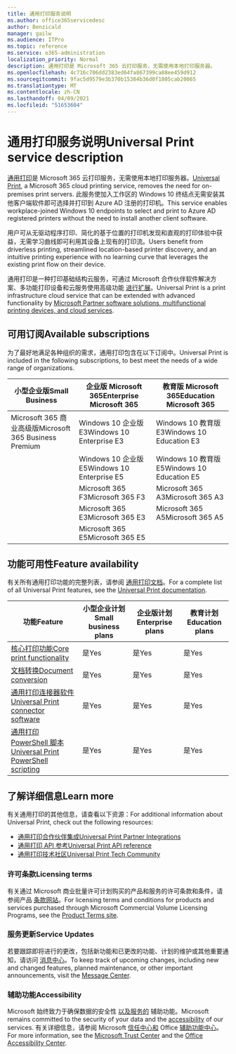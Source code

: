 ```yaml
---
title: 通用打印服务说明
ms.author: office365servicedesc
author: Benzicald
manager: gailw
ms.audience: ITPro
ms.topic: reference
ms.service: o365-administration
localization_priority: Normal
description: 通用打印是 Microsoft 365 云打印服务，无需使用本地打印服务器。
ms.openlocfilehash: 4c716c706dd2383ed64fa867399ca88ee459d912
ms.sourcegitcommit: 9fac5d9579e3b370b15384b36d0f1805cab20065
ms.translationtype: MT
ms.contentlocale: zh-CN
ms.lasthandoff: 04/09/2021
ms.locfileid: "51653604"
---
```

# <a name="universal-print-service-description"></a><span data-ttu-id="71e50-103">通用打印服务说明</span><span class="sxs-lookup"><span data-stu-id="71e50-103">Universal Print service description</span></span>

<span data-ttu-id="71e50-104">[通用打印](https://www.microsoft.com/microsoft-365/windows/universal-print)是 Microsoft 365 云打印服务，无需使用本地打印服务器。</span><span class="sxs-lookup"><span data-stu-id="71e50-104">[Universal Print](https://www.microsoft.com/microsoft-365/windows/universal-print), a Microsoft 365 cloud printing service, removes the need for on-premises print servers.</span></span> <span data-ttu-id="71e50-105">此服务使加入工作区的 Windows 10 终结点无需安装其他客户端软件即可选择并打印到 Azure AD 注册的打印机。</span><span class="sxs-lookup"><span data-stu-id="71e50-105">This service enables workplace-joined Windows 10 endpoints to select and print to Azure AD registered printers without the need to install another client software.</span></span>

<span data-ttu-id="71e50-106">用户可从无驱动程序打印、简化的基于位置的打印机发现和直观的打印体验中获益，无需学习曲线即可利用其设备上现有的打印流。</span><span class="sxs-lookup"><span data-stu-id="71e50-106">Users benefit from driverless printing, streamlined location-based printer discovery, and an intuitive printing experience with no learning curve that leverages the existing print flow on their device.</span></span>

<span data-ttu-id="71e50-107">通用打印是一种打印基础结构云服务，可通过 Microsoft 合作伙伴软件解决方案、多功能打印设备和云服务使用高级功能 [进行扩展](/universal-print/fundamentals/universal-print-partner-integrations)。</span><span class="sxs-lookup"><span data-stu-id="71e50-107">Universal Print is a print infrastructure cloud service that can be extended with advanced functionality by [Microsoft Partner software solutions, multifunctional printing devices, and cloud services](/universal-print/fundamentals/universal-print-partner-integrations).</span></span>

## <a name="available-subscriptions"></a><span data-ttu-id="71e50-108">可用订阅</span><span class="sxs-lookup"><span data-stu-id="71e50-108">Available subscriptions</span></span>

<span data-ttu-id="71e50-109">为了最好地满足各种组织的需求，通用打印包含在以下订阅中。</span><span class="sxs-lookup"><span data-stu-id="71e50-109">Universal Print is included in the following subscriptions, to best meet the needs of a wide range of organizations.</span></span>

| <span data-ttu-id="71e50-110">小型企业版</span><span class="sxs-lookup"><span data-stu-id="71e50-110">Small Business</span></span>                 | <span data-ttu-id="71e50-111">企业版 Microsoft 365</span><span class="sxs-lookup"><span data-stu-id="71e50-111">Enterprise Microsoft 365</span></span>     | <span data-ttu-id="71e50-112">教育版 Microsoft 365</span><span class="sxs-lookup"><span data-stu-id="71e50-112">Education Microsoft 365</span></span> |
|--------------------------------|------------------------------|-------------------------|
| <span data-ttu-id="71e50-113">Microsoft 365 商业高级版</span><span class="sxs-lookup"><span data-stu-id="71e50-113">Microsoft 365 Business Premium</span></span> | <span data-ttu-id="71e50-114">Windows 10 企业版 E3</span><span class="sxs-lookup"><span data-stu-id="71e50-114">Windows 10 Enterprise E3</span></span>     | <span data-ttu-id="71e50-115">Windows 10 教育版 E3</span><span class="sxs-lookup"><span data-stu-id="71e50-115">Windows 10 Education E3</span></span> |
|                                | <span data-ttu-id="71e50-116">Windows 10 企业版 E5</span><span class="sxs-lookup"><span data-stu-id="71e50-116">Windows 10 Enterprise E5</span></span>     | <span data-ttu-id="71e50-117">Windows 10 教育版 E5</span><span class="sxs-lookup"><span data-stu-id="71e50-117">Windows 10 Education E5</span></span> |
|                                | <span data-ttu-id="71e50-118">Microsoft 365 F3</span><span class="sxs-lookup"><span data-stu-id="71e50-118">Microsoft 365 F3</span></span>             | <span data-ttu-id="71e50-119">Microsoft 365 A3</span><span class="sxs-lookup"><span data-stu-id="71e50-119">Microsoft 365 A3</span></span>        |
|                                | <span data-ttu-id="71e50-120">Microsoft 365 E3</span><span class="sxs-lookup"><span data-stu-id="71e50-120">Microsoft 365 E3</span></span>             | <span data-ttu-id="71e50-121">Microsoft 365 A5</span><span class="sxs-lookup"><span data-stu-id="71e50-121">Microsoft 365 A5</span></span>        |
|                                | <span data-ttu-id="71e50-122">Microsoft 365 E5</span><span class="sxs-lookup"><span data-stu-id="71e50-122">Microsoft 365 E5</span></span>             |                         |

## <a name="feature-availability"></a><span data-ttu-id="71e50-123">功能可用性</span><span class="sxs-lookup"><span data-stu-id="71e50-123">Feature availability</span></span>

<span data-ttu-id="71e50-124">有关所有通用打印功能的完整列表，请参阅 [通用打印文档](/universal-print/)。</span><span class="sxs-lookup"><span data-stu-id="71e50-124">For a complete list of all Universal Print features, see the [Universal Print documentation](/universal-print/).</span></span>

| <span data-ttu-id="71e50-125">功能</span><span class="sxs-lookup"><span data-stu-id="71e50-125">Feature</span></span>                                  | <span data-ttu-id="71e50-126">小型企业计划</span><span class="sxs-lookup"><span data-stu-id="71e50-126">Small business plans</span></span> | <span data-ttu-id="71e50-127">企业版计划</span><span class="sxs-lookup"><span data-stu-id="71e50-127">Enterprise plans</span></span> | <span data-ttu-id="71e50-128">教育计划</span><span class="sxs-lookup"><span data-stu-id="71e50-128">Education plans</span></span> |
|------------------------------------------|----------------------|------------------|-----------------|
| [<span data-ttu-id="71e50-129">核心打印功能</span><span class="sxs-lookup"><span data-stu-id="71e50-129">Core print functionality</span></span>](/universal-print/)             | <span data-ttu-id="71e50-130">是</span><span class="sxs-lookup"><span data-stu-id="71e50-130">Yes</span></span>                  | <span data-ttu-id="71e50-131">是</span><span class="sxs-lookup"><span data-stu-id="71e50-131">Yes</span></span>              | <span data-ttu-id="71e50-132">是</span><span class="sxs-lookup"><span data-stu-id="71e50-132">Yes</span></span>             |
| [<span data-ttu-id="71e50-133">文档转换</span><span class="sxs-lookup"><span data-stu-id="71e50-133">Document conversion</span></span>](/universal-print/fundamentals/universal-print-document-conversion)                  | <span data-ttu-id="71e50-134">是</span><span class="sxs-lookup"><span data-stu-id="71e50-134">Yes</span></span>                  | <span data-ttu-id="71e50-135">是</span><span class="sxs-lookup"><span data-stu-id="71e50-135">Yes</span></span>              | <span data-ttu-id="71e50-136">是</span><span class="sxs-lookup"><span data-stu-id="71e50-136">Yes</span></span>             |
| [<span data-ttu-id="71e50-137">通用打印连接器软件</span><span class="sxs-lookup"><span data-stu-id="71e50-137">Universal Print connector software</span></span>](/universal-print/fundamentals/universal-print-connector-overview)   | <span data-ttu-id="71e50-138">是</span><span class="sxs-lookup"><span data-stu-id="71e50-138">Yes</span></span>                  | <span data-ttu-id="71e50-139">是</span><span class="sxs-lookup"><span data-stu-id="71e50-139">Yes</span></span>              | <span data-ttu-id="71e50-140">是</span><span class="sxs-lookup"><span data-stu-id="71e50-140">Yes</span></span>             |
| [<span data-ttu-id="71e50-141">通用打印 PowerShell 脚本</span><span class="sxs-lookup"><span data-stu-id="71e50-141">Universal Print PowerShell scripting</span></span>](/universal-print/fundamentals/universal-print-powershell) | <span data-ttu-id="71e50-142">是</span><span class="sxs-lookup"><span data-stu-id="71e50-142">Yes</span></span>                  | <span data-ttu-id="71e50-143">是</span><span class="sxs-lookup"><span data-stu-id="71e50-143">Yes</span></span>              | <span data-ttu-id="71e50-144">是</span><span class="sxs-lookup"><span data-stu-id="71e50-144">Yes</span></span>             |

## <a name="learn-more"></a><span data-ttu-id="71e50-145">了解详细信息</span><span class="sxs-lookup"><span data-stu-id="71e50-145">Learn more</span></span>

<span data-ttu-id="71e50-146">有关通用打印的其他信息，请查看以下资源：</span><span class="sxs-lookup"><span data-stu-id="71e50-146">For additional information about Universal Print, check out the following resources:</span></span>

- [<span data-ttu-id="71e50-147">通用打印合作伙伴集成</span><span class="sxs-lookup"><span data-stu-id="71e50-147">Universal Print Partner Integrations</span></span>](/universal-print/fundamentals/universal-print-partner-integrations)
- [<span data-ttu-id="71e50-148">通用打印 API 参考</span><span class="sxs-lookup"><span data-stu-id="71e50-148">Universal Print API reference</span></span>](/graph/universal-print-concept-overview)
- [<span data-ttu-id="71e50-149">通用打印技术社区</span><span class="sxs-lookup"><span data-stu-id="71e50-149">Universal Print Tech Community</span></span>](https://techcommunity.microsoft.com/t5/universal-print/ct-p/UniversalPrint)

### <a name="licensing-terms"></a><span data-ttu-id="71e50-150">许可条款</span><span class="sxs-lookup"><span data-stu-id="71e50-150">Licensing terms</span></span>

<span data-ttu-id="71e50-151">有关通过 Microsoft 商业批量许可计划购买的产品和服务的许可条款和条件，请参阅产品 [条款网站](https://www.microsoft.com/licensing/terms/)。</span><span class="sxs-lookup"><span data-stu-id="71e50-151">For licensing terms and conditions for products and services purchased through Microsoft Commercial Volume Licensing Programs, see the [Product Terms site](https://www.microsoft.com/licensing/terms/).</span></span> 

### <a name="service-updates"></a><span data-ttu-id="71e50-152">服务更新</span><span class="sxs-lookup"><span data-stu-id="71e50-152">Service Updates</span></span>

<span data-ttu-id="71e50-153">若要跟踪即将进行的更改，包括新功能和已更改的功能、计划的维护或其他重要通知，请访问 [消息中心](/microsoft-365/admin/manage/message-center)。</span><span class="sxs-lookup"><span data-stu-id="71e50-153">To keep track of upcoming changes, including new and changed features, planned maintenance, or other important announcements, visit the [Message Center](/microsoft-365/admin/manage/message-center).</span></span>

### <a name="accessibility"></a><span data-ttu-id="71e50-154">辅助功能</span><span class="sxs-lookup"><span data-stu-id="71e50-154">Accessibility</span></span>

<span data-ttu-id="71e50-155">Microsoft 始终致力于确保数据的安全性 [以及服务的](https://www.microsoft.com/trust-center/compliance/accessibility) 辅助功能。</span><span class="sxs-lookup"><span data-stu-id="71e50-155">Microsoft remains committed to the security of your data and the [accessibility](https://www.microsoft.com/trust-center/compliance/accessibility) of our services.</span></span> <span data-ttu-id="71e50-156">有关详细信息，请参阅 Microsoft [信任中心和](https://www.microsoft.com/trust-center) Office [辅助功能中心](https://support.microsoft.com/topic/office-accessibility-center-resources-for-people-with-disabilities-ecab0fcf-d143-4fe8-a2ff-6cd596bddc6d)。</span><span class="sxs-lookup"><span data-stu-id="71e50-156">For more information, see the [Microsoft Trust Center](https://www.microsoft.com/trust-center) and the [Office Accessibility Center](https://support.microsoft.com/topic/office-accessibility-center-resources-for-people-with-disabilities-ecab0fcf-d143-4fe8-a2ff-6cd596bddc6d).</span></span>